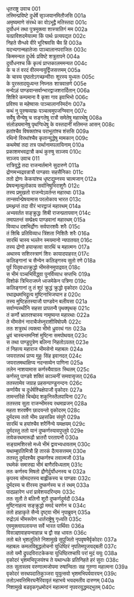 धृतराष्ट्र उवाच	001  
तस्मिन्प्रविष्टे दुर्धर्षे सृञ्जयानमितौजसि	001a  
अमृष्यमाणे संरब्धे का वोऽभूद्वै मतिस्तदा	001c  
दुर्योधनं तथा पुत्रमुक्त्वा शास्त्रातिगं मम	002a  
यत्प्राविशदमेयात्मा किं पार्थः प्रत्यपद्यत	002c  
निहते सैन्धवे वीरे भूरिश्रवसि चैव हि	003a  
यदभ्यगान्महातेजाः पाञ्चालानपराजितः	003c  
किममन्यत दुर्धर्षः प्रविष्टे शत्रुतापने	004a  
दुर्योधनश्च किं कृत्यं प्राप्तकालममन्यत	004c  
के च तं वरदं वीरमन्वयुर्द्विजसत्तमम्	005a  
के चास्य पृष्ठतोऽगच्छन्वीराः शूरस्य युध्यतः	005c  
के पुरस्तादयुध्यन्त निघ्नतः शात्रवान्रणे	005e  
मन्येऽहं पाण्डवान्सर्वान्भारद्वाजशरार्दितान्	006a  
शिशिरे कम्पमाना वै कृशा गाव इवाभिभो	006c  
प्रविश्य स महेष्वासः पाञ्चालानरिमर्दनः	007a  
कथं नु पुरुषव्याघ्रः पञ्चत्वमुपजग्मिवान्	007c  
सर्वेषु सैन्येषु च सङ्गतेषु रात्रौ समेतेषु महारथेषु	008a  
संलोड्यमानेषु पृथग्विधेषु के वस्तदानीं मतिमन्त आसन्	008c  
हतांश्चैव विषक्तांश्च पराभूतांश्च शंससि	009a  
रथिनो विरथांश्चैव कृतान्युद्धेषु मामकान्	009c  
कथमेषां तदा तत्र पार्थानामपलायिनाम्	010a  
प्रकाशमभवद्रात्रौ कथं कुरुषु सञ्जय	010c  
सञ्जय उवाच	011  
रात्रियुद्धे तदा राजन्वर्तमाने सुदारुणे	011a  
द्रोणमभ्यद्रवन्रात्रौ पाण्डवाः सहसैनिकाः	011c  
ततो द्रोणः केकयांश्च धृष्टद्युम्नस्य चात्मजान्	012a  
प्रेषयन्मृत्युलोकाय सर्वानिषुभिराशुगैः	012c  
तस्य प्रमुखतो राजन्येऽवर्तन्त महारथाः	013a  
तान्सर्वान्प्रेषयामास परलोकाय भारत	013c  
प्रमथ्नन्तं तदा वीरं भारद्वाजं महारथम्	014a  
अभ्यवर्तत सङ्क्रुद्धः शिबी राजन्प्रतापवान्	014c  
तमापतन्तं सम्प्रेक्ष्य पाण्डवानां महारथम्	015a  
विव्याध दशभिर्द्रोणः सर्वपारशवैः शरैः	015c  
तं शिबिः प्रतिविव्याध त्रिंशता निशितैः शरैः	016a  
सारथिं चास्य भल्लेन स्मयमानो न्यपातयत्	016c  
तस्य द्रोणो हयान्हत्वा सारथिं च महात्मनः	017a  
अथास्य सशिरस्त्राणं शिरः कायादपाहरत्	017c  
कलिङ्गानां च सैन्येन कलिङ्गस्य सुतो रणे	018a  
पूर्वं पितृवधात्क्रुद्धो भीमसेनमुपाद्रवत्	018c  
स भीमं पञ्चभिर्विद्ध्वा पुनर्विव्याध सप्तभिः	019a  
विशोकं त्रिभिराजघ्ने ध्वजमेकेन पत्रिणा	019c  
कलिङ्गानां तु तं शूरं क्रुद्धं क्रुद्धो वृकोदरः	020a  
रथाद्रथमभिद्रुत्य मुष्टिनाभिजघान ह	020c  
तस्य मुष्टिहतस्याजौ पाण्डवेन बलीयसा	021a  
सर्वाण्यस्थीनि सहसा प्रापतन्वै पृथक्पृथक्	021c  
तं कर्णो भ्रातरश्चास्य नामृष्यन्त महारथाः	022a  
ते भीमसेनं नाराचैर्जघ्नुराशीविषोपमैः	022c  
ततः शत्रुरथं त्यक्त्वा भीमो ध्रुवरथं गतः	023a  
ध्रुवं चास्यन्तमनिशं मुष्टिना समपोथयत्	023c  
स तथा पाण्डुपुत्रेण बलिना निहतोऽपतत्	023e  
तं निहत्य महाराज भीमसेनो महाबलः	024a  
जयरातरथं प्राप्य मुहुः सिंह इवानदत्	024c  
जयरातमथाक्षिप्य नदन्सव्येन पाणिना	025a  
तलेन नाशयामास कर्णस्यैवाग्रतः स्थितम्	025c  
कर्णस्तु पाण्डवे शक्तिं काञ्चनीं समवासृजत्	026a  
ततस्तामेव जग्राह प्रहसन्पाण्डुनन्दनः	026c  
कर्णायैव च दुर्धर्षश्चिक्षेपाजौ वृकोदरः	027a  
तामन्तरिक्षे चिच्छेद शकुनिस्तैलपायिना	027c  
ततस्तव सुता राजन्भीमस्य रथमाव्रजन्	028a  
महता शरवर्षेण छादयन्तो वृकोदरम्	028c  
दुर्मदस्य ततो भीमः प्रहसन्निव संयुगे	029a  
सारथिं च हयांश्चैव शरैर्निन्ये यमक्षयम्	029c  
दुर्मदस्तु ततो यानं दुष्कर्णस्यावपुप्लुवे	029e  
तावेकरथमारूढौ भ्रातरौ परतापनौ	030a  
सङ्ग्रामशिरसो मध्ये भीमं द्वावभ्यधावताम्	030c  
यथाम्बुपतिमित्रौ हि तारकं दैत्यसत्तमम्	030e  
ततस्तु दुर्मदश्चैव दुष्कर्णश्च तवात्मजौ	031a  
रथमेकं समारुह्य भीमं बाणैरविध्यताम्	031c  
ततः कर्णस्य मिषतो द्रौणेर्दुर्योधनस्य च	032a  
कृपस्य सोमदत्तस्य बाह्लीकस्य च पाण्डवः	032c  
दुर्मदस्य च वीरस्य दुष्कर्णस्य च तं रथम्	033a  
पादप्रहारेण धरां प्रावेशयदरिन्दमः	033c  
ततः सुतौ ते बलिनौ शूरौ दुष्कर्णदुर्मदौ	034a  
मुष्टिनाहत्य सङ्क्रुद्धो ममर्द चरणेन च	034c  
ततो हाहाकृते सैन्ये दृष्ट्वा भीमं नृपाब्रुवन्	035a  
रुद्रोऽयं भीमरूपेण धार्तराष्ट्रेषु गृध्यति	035c  
एवमुक्त्वापलायन्त सर्वे भारत पार्थिवाः	036a  
विसञ्ज्ञावाहयन्वाहान्न च द्वौ सह धावतः	036c  
ततो बले भृशलुलिते निशामुखे सुपूजितो नृपवृषभैर्वृकोदरः	037a  
महाबलः कमलविबुद्धलोचनो युधिष्ठिरं नृपतिमपूजयद्बली	037c  
ततो यमौ द्रुपदविराटकेकया युधिष्ठिरश्चापि परां मुदं ययुः	038a  
वृकोदरं भृशमभिपूजयंश्च ते यथान्धके प्रतिनिहते हरं सुराः	038c  
ततः सुतास्तव वरुणात्मजोपमा रुषान्विताः सह गुरुणा महात्मना	039a  
वृकोदरं सरथपदातिकुञ्जरा युयुत्सवो भृशमभिपर्यवारयन्	039c  
ततोऽभवत्तिमिरघनैरिवावृतं महाभये भयदमतीव दारुणम्	040a  
निशामुखे बडवृकगृध्रमोदनं महात्मनां नृपवरयुद्धमद्भुतम्	040c  
